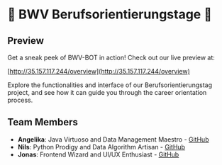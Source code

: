 # 🚧 BWV Berufsorientierungstage 🚧

## Preview

Get a sneak peek of BWV-BOT in action! Check out our live preview at:

[http://35.157.117.244/overview](http://35.157.117.244/overview)

Explore the functionalities and interface of our Berufsorientierungstag project, and see how it can guide you through the career orientation process.

## Team Members

- **Angelika**: Java Virtuoso and Data Management Maestro - [GitHub](https://github.com/aneuberger87)
- **Nils**: Python Prodigy and Data Algorithm Artisan - [GitHub](https://github.com/NilsWin)
- **Jonas**: Frontend Wizard and UI/UX Enthusiast - [GitHub](https://github.com/jonashaven)
